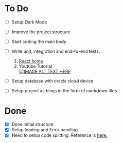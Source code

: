 # To Do

- [ ] Setup Dark Mode
- [ ] Improve the project structure
- [ ] Start coding the main body
- [ ] Write unit, integration and end-to-end tests.
    1. <a href="https://reactjs.org/docs/testing.html">React home</a>
    2. Youtube Tutorial<br/>[![IMAGE ALT TEXT HERE](https://img.youtube.com/vi/OVNjsIto9xM/0.jpg)](https://www.youtube.com/watch?v=OVNjsIto9xM)

- [ ] Setup database with oracle cloud device
- [ ] Setup project as blogs in the form of markdown files

# Done

- [x] Done initial structure
- [x] Setup loading and Error handling
- [x] Need to setup code splitting. Reference is <a href="https://reactjs.org/docs/code-splitting.html">here.</a>

